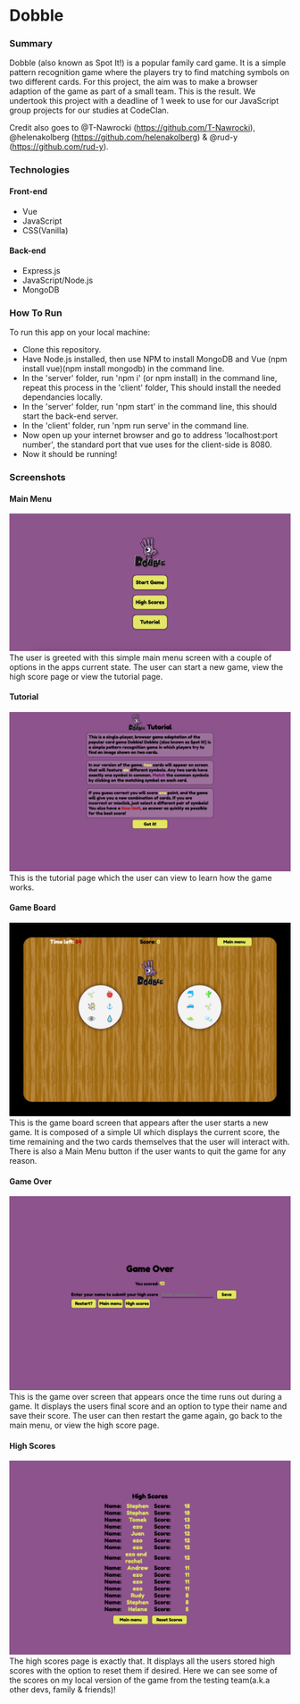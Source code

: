 # Dobble

### Summary
Dobble (also known as Spot It!) is a popular family card game.
It is a simple pattern recognition game where the players try to find matching symbols on two different cards.
For this project, the aim was to make a browser adaption of the game as part of a small team. This is the result. 
We undertook this project with a deadline of 1 week to use for our JavaScript group projects for our studies at CodeClan.

Credit also goes to @T-Nawrocki (https://github.com/T-Nawrocki), @helenakolberg (https://github.com/helenakolberg) & @rud-y (https://github.com/rud-y).

### Technologies
#### Front-end
* Vue
* JavaScript
* CSS(Vanilla)
#### Back-end
* Express.js
* JavaScript/Node.js
* MongoDB

### How To Run
To run this app on your local machine:
* Clone this repository.
* Have Node.js installed, then use NPM to install MongoDB and Vue (npm install vue)(npm install mongodb) in the command line.
* In the 'server' folder, run 'npm i' (or npm install) in the command line, repeat this process in the 'client' folder, This should install the needed dependancies locally.
* In the 'server' folder, run 'npm start' in the command line, this should start the back-end server.
* In the 'client' folder, run 'npm run serve' in the command line.
* Now open up your internet browser and go to address 'localhost:port number', the standard port that vue uses for the client-side is 8080.
* Now it should be running!

### Screenshots
#### Main Menu
![Main Menu](/screenshots/main_menu.png)
The user is greeted with this simple main menu screen with a couple of options in the apps current state.
The user can start a new game, view the high score page or view the tutorial page.

#### Tutorial
![Tutorial](/screenshots/tutorial.png)
This is the tutorial page which the user can view to learn how the game works.

#### Game Board
![Game Board](/screenshots/game_board.png)
This is the game board screen that appears after the user starts a new game. It is composed of a simple UI which displays the current score, the time remaining and the two cards themselves that the user will interact with. There is also a Main Menu button if the user wants to quit the game for any reason.

#### Game Over
![Game Over](/screenshots/game_over.png)
This is the game over screen that appears once the time runs out during a game. It displays the users final score and an option to type their name and save their score. The user can then restart the game again, go back to the main menu, or view the high score page.

#### High Scores
![High Scores](/screenshots/high_scores.png)
The high scores page is exactly that. It displays all the users stored high scores with the option to reset them if desired. Here we can see some of the scores on my local version of the game from the testing team(a.k.a other devs, family & friends)!
